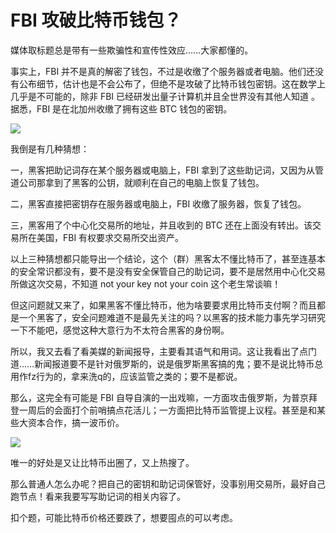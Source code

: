 # FBI 攻破比特币钱包？

媒体取标题总是带有一些欺骗性和宣传性效应……大家都懂的。

事实上，FBI 并不是真的解密了钱包，不过是收缴了个服务器或者电脑。他们还没有公布细节，估计也是不会公布了，但绝不是攻破了比特币钱包密钥。这在数学上几乎是不可能的，除非 FBI 已经研发出量子计算机并且全世界没有其他人知道 。据悉，FBI 是在北加州收缴了拥有这些 BTC 钱包的密钥。



![](https://cdn.jsdelivr.net/gh/Zheng-Shilin/shilin-blog/images/E3WHPViVcAMqWoE.png)

我倒是有几种猜想：

一，黑客把助记词存在某个服务器或电脑上，FBI 拿到了这些助记词，又因为从管道公司那拿到了黑客的公钥，就顺利在自己的电脑上恢复了钱包。

二，黑客直接把密钥存在服务器或电脑上，FBI 收缴了服务器，恢复了钱包。

三，黑客用了个中心化交易所的地址，并且收到的 BTC 还在上面没有转出。该交易所在美国，FBI 有权要求交易所交出资产。

以上三种猜想都只能导出一个结论，这个（群）黑客太不懂比特币了，甚至连基本的安全常识都没有，要不是没有安全保管自己的助记词，要不是居然用中心化交易所做这次交易，不知道 not your key not your coin 这个老生常谈嘛！

但这问题就又来了，如果黑客不懂比特币，他为啥要要求用比特币支付啊？而且都是一个黑客了，安全问题难道不是最先关注的吗？以黑客的技术能力事先学习研究一下不能吧，感觉这种大意行为不太符合黑客的身份啊。

所以，我又去看了看美媒的新闻报导，主要看其语气和用词。这让我看出了点门道……新闻报道要不是针对俄罗斯的，说是俄罗斯黑客搞的鬼；要不是说比特币总用作fz行为的，拿来洗q的，应该监管之类的；要不是都说。

那么，这完全有可能是 FBI 自导自演的一出戏嘛，一方面攻击俄罗斯，为普京拜登一周后的会面打个前哨搞点花活儿；一方面把比特币监管提上议程。甚至是和某些大资本合作，搞一波币价。

![](https://cdn.jsdelivr.net/gh/Zheng-Shilin/shilin-blog/images/_118667405_biden-putin_comp_reuters_hi067475365_hi066800424-2.jpg)

唯一的好处是又让比特币出圈了，又上热搜了。

那么普通人怎么办呢？把自己的密钥和助记词保管好，没事别用交易所，最好自己跑节点！看来我要写写助记词的相关内容了。

扣个题，可能比特币价格还要跌了，想要囤点的可以考虑。

